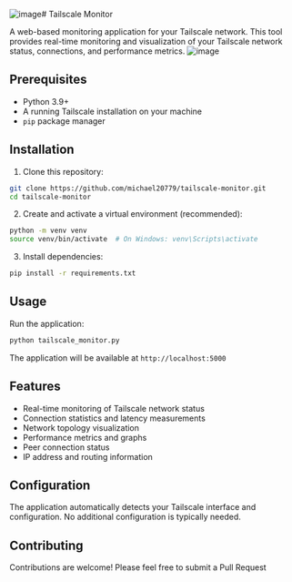 ![image](https://github.com/user-attachments/assets/6ef16f8d-a2ff-4613-bd1a-5aa9da7f7ae7)# Tailscale Monitor

A web-based monitoring application for your Tailscale network. This tool provides real-time monitoring and visualization of your Tailscale network status, connections, and performance metrics.
![image](https://github.com/user-attachments/assets/5af869dd-5a75-4e79-8201-ed8a3ec03172)


## Prerequisites

- Python 3.9+
- A running Tailscale installation on your machine
- `pip` package manager

## Installation

1. Clone this repository:
```bash
git clone https://github.com/michael20779/tailscale-monitor.git
cd tailscale-monitor
```

2. Create and activate a virtual environment (recommended):
```bash
python -m venv venv
source venv/bin/activate  # On Windows: venv\Scripts\activate
```

3. Install dependencies:
```bash
pip install -r requirements.txt
```

## Usage

Run the application:
```bash
python tailscale_monitor.py
```

The application will be available at `http://localhost:5000`

## Features

- Real-time monitoring of Tailscale network status
- Connection statistics and latency measurements
- Network topology visualization
- Performance metrics and graphs
- Peer connection status
- IP address and routing information

## Configuration

The application automatically detects your Tailscale interface and configuration. No additional configuration is typically needed.


## Contributing

Contributions are welcome! Please feel free to submit a Pull Request
